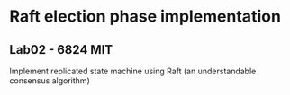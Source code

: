 # Raft election phase implementation

## Lab02 - 6824 MIT

Implement replicated state machine using Raft (an understandable consensus algorithm)
